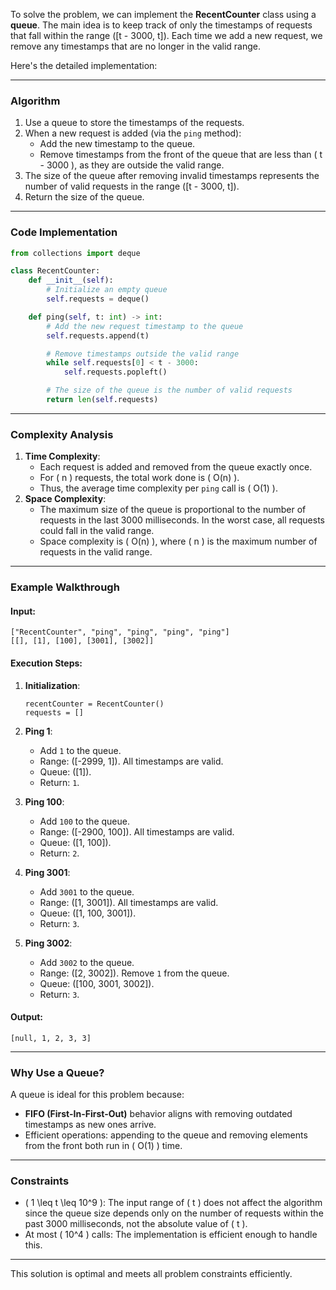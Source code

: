 To solve the problem, we can implement the **RecentCounter** class using a **queue**. The main idea is to keep track of only the timestamps of requests that fall within the range \([t - 3000, t]\). Each time we add a new request, we remove any timestamps that are no longer in the valid range.

Here's the detailed implementation:

---

### **Algorithm**
1. Use a queue to store the timestamps of the requests.
2. When a new request is added (via the `ping` method):
   - Add the new timestamp to the queue.
   - Remove timestamps from the front of the queue that are less than \( t - 3000 \), as they are outside the valid range.
3. The size of the queue after removing invalid timestamps represents the number of valid requests in the range \([t - 3000, t]\).
4. Return the size of the queue.

---

### **Code Implementation**

```python
from collections import deque

class RecentCounter:
    def __init__(self):
        # Initialize an empty queue
        self.requests = deque()

    def ping(self, t: int) -> int:
        # Add the new request timestamp to the queue
        self.requests.append(t)

        # Remove timestamps outside the valid range
        while self.requests[0] < t - 3000:
            self.requests.popleft()

        # The size of the queue is the number of valid requests
        return len(self.requests)
```

---

### **Complexity Analysis**
1. **Time Complexity**:
   - Each request is added and removed from the queue exactly once.
   - For \( n \) requests, the total work done is \( O(n) \).
   - Thus, the average time complexity per `ping` call is \( O(1) \).
2. **Space Complexity**:
   - The maximum size of the queue is proportional to the number of requests in the last 3000 milliseconds. In the worst case, all requests could fall in the valid range.
   - Space complexity is \( O(n) \), where \( n \) is the maximum number of requests in the valid range.

---

### **Example Walkthrough**
#### Input:
```plaintext
["RecentCounter", "ping", "ping", "ping", "ping"]
[[], [1], [100], [3001], [3002]]
```

#### Execution Steps:
1. **Initialization**:
   ```plaintext
   recentCounter = RecentCounter()
   requests = []
   ```

2. **Ping 1**:
   - Add `1` to the queue.
   - Range: \([-2999, 1]\). All timestamps are valid.
   - Queue: \([1]\).
   - Return: `1`.

3. **Ping 100**:
   - Add `100` to the queue.
   - Range: \([-2900, 100]\). All timestamps are valid.
   - Queue: \([1, 100]\).
   - Return: `2`.

4. **Ping 3001**:
   - Add `3001` to the queue.
   - Range: \([1, 3001]\). All timestamps are valid.
   - Queue: \([1, 100, 3001]\).
   - Return: `3`.

5. **Ping 3002**:
   - Add `3002` to the queue.
   - Range: \([2, 3002]\). Remove `1` from the queue.
   - Queue: \([100, 3001, 3002]\).
   - Return: `3`.

#### Output:
```plaintext
[null, 1, 2, 3, 3]
```

---

### **Why Use a Queue?**
A queue is ideal for this problem because:
- **FIFO (First-In-First-Out)** behavior aligns with removing outdated timestamps as new ones arrive.
- Efficient operations: appending to the queue and removing elements from the front both run in \( O(1) \) time.

---

### **Constraints**
- \( 1 \leq t \leq 10^9 \): The input range of \( t \) does not affect the algorithm since the queue size depends only on the number of requests within the past 3000 milliseconds, not the absolute value of \( t \).
- At most \( 10^4 \) calls: The implementation is efficient enough to handle this.

---

This solution is optimal and meets all problem constraints efficiently.
